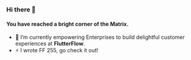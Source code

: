 ### Hi there 👋

#### You have reached a bright corner of the Matrix.


- 🔭 I’m currently empowering Enterprises to build delightful customer experiences at **FlutterFlow**.
- ⚡ I wrote FF 255, go check it out!
